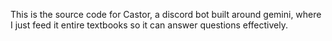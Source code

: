 This is the source code for Castor, a discord bot built around gemini, where I just feed it entire textbooks so it can answer questions effectively.